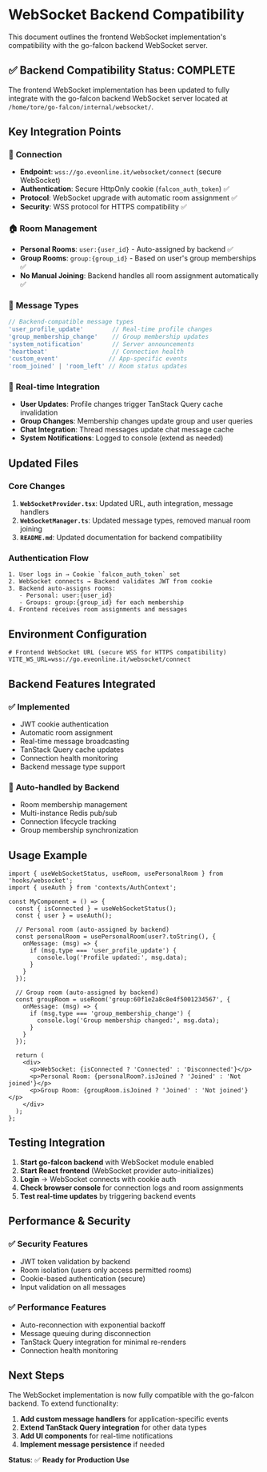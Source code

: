 # WebSocket Backend Compatibility

This document outlines the frontend WebSocket implementation's compatibility with the go-falcon backend WebSocket server.

## ✅ **Backend Compatibility Status: COMPLETE**

The frontend WebSocket implementation has been updated to fully integrate with the go-falcon backend WebSocket server located at `/home/tore/go-falcon/internal/websocket/`.

## **Key Integration Points**

### 🔗 **Connection**
- **Endpoint**: `wss://go.eveonline.it/websocket/connect` (secure WebSocket)
- **Authentication**: Secure HttpOnly cookie (`falcon_auth_token`) ✅
- **Protocol**: WebSocket upgrade with automatic room assignment ✅
- **Security**: WSS protocol for HTTPS compatibility ✅

### 🏠 **Room Management**  
- **Personal Rooms**: `user:{user_id}` - Auto-assigned by backend ✅
- **Group Rooms**: `group:{group_id}` - Based on user's group memberships ✅
- **No Manual Joining**: Backend handles all room assignment automatically ✅

### 📨 **Message Types**
```typescript
// Backend-compatible message types
'user_profile_update'        // Real-time profile changes
'group_membership_change'    // Group membership updates  
'system_notification'        // Server announcements
'heartbeat'                  // Connection health
'custom_event'              // App-specific events
'room_joined' | 'room_left' // Room status updates
```

### 🔄 **Real-time Integration**
- **User Updates**: Profile changes trigger TanStack Query cache invalidation
- **Group Changes**: Membership changes update group and user queries
- **Chat Integration**: Thread messages update chat message cache
- **System Notifications**: Logged to console (extend as needed)

## **Updated Files**

### Core Changes
1. **`WebSocketProvider.tsx`**: Updated URL, auth integration, message handlers
2. **`WebSocketManager.ts`**: Updated message types, removed manual room joining  
3. **`README.md`**: Updated documentation for backend compatibility

### Authentication Flow
```
1. User logs in → Cookie `falcon_auth_token` set
2. WebSocket connects → Backend validates JWT from cookie  
3. Backend auto-assigns rooms:
   - Personal: user:{user_id}
   - Groups: group:{group_id} for each membership
4. Frontend receives room assignments and messages
```

## **Environment Configuration**

```env
# Frontend WebSocket URL (secure WSS for HTTPS compatibility) 
VITE_WS_URL=wss://go.eveonline.it/websocket/connect
```

## **Backend Features Integrated**

### ✅ **Implemented**
- JWT cookie authentication
- Automatic room assignment  
- Real-time message broadcasting
- TanStack Query cache updates
- Connection health monitoring
- Backend message type support

### 🔄 **Auto-handled by Backend**
- Room membership management
- Multi-instance Redis pub/sub  
- Connection lifecycle tracking
- Group membership synchronization

## **Usage Example**

```tsx
import { useWebSocketStatus, useRoom, usePersonalRoom } from 'hooks/websocket';
import { useAuth } from 'contexts/AuthContext';

const MyComponent = () => {
  const { isConnected } = useWebSocketStatus();
  const { user } = useAuth();
  
  // Personal room (auto-assigned by backend)
  const personalRoom = usePersonalRoom(user?.toString(), {
    onMessage: (msg) => {
      if (msg.type === 'user_profile_update') {
        console.log('Profile updated:', msg.data);
      }
    }
  });
  
  // Group room (auto-assigned by backend) 
  const groupRoom = useRoom('group:60f1e2a8c8e4f5001234567', {
    onMessage: (msg) => {
      if (msg.type === 'group_membership_change') {
        console.log('Group membership changed:', msg.data);
      }
    }
  });
  
  return (
    <div>
      <p>WebSocket: {isConnected ? 'Connected' : 'Disconnected'}</p>
      <p>Personal Room: {personalRoom?.isJoined ? 'Joined' : 'Not joined'}</p>
      <p>Group Room: {groupRoom.isJoined ? 'Joined' : 'Not joined'}</p>
    </div>
  );
};
```

## **Testing Integration**

1. **Start go-falcon backend** with WebSocket module enabled
2. **Start React frontend** (WebSocket provider auto-initializes)  
3. **Login** → WebSocket connects with cookie auth
4. **Check browser console** for connection logs and room assignments
5. **Test real-time updates** by triggering backend events

## **Performance & Security**

### ✅ **Security Features**
- JWT token validation by backend
- Room isolation (users only access permitted rooms)
- Cookie-based authentication (secure)
- Input validation on all messages

### ✅ **Performance Features**  
- Auto-reconnection with exponential backoff
- Message queuing during disconnection
- TanStack Query integration for minimal re-renders
- Connection health monitoring

## **Next Steps**

The WebSocket implementation is now fully compatible with the go-falcon backend. To extend functionality:

1. **Add custom message handlers** for application-specific events
2. **Extend TanStack Query integration** for other data types
3. **Add UI components** for real-time notifications
4. **Implement message persistence** if needed

**Status**: ✅ **Ready for Production Use**